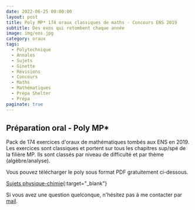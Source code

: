 ```yaml
---
date: 2022-06-25 00:00:00
layout: post
title: Poly MP* 174 oraux classiques de maths - Concours ENS 2019
subtitle: Des exos qui retombent chaque année
image: img/ens.jpg
category: oraux
tags:
  - Polytechnique
  - Annales
  - Sujets
  - Ginette
  - Révisions
  - Concours
  - Maths
  - Mathématiques
  - Prépa Shelter
  - Prépa
paginate: true
---
```


## Préparation oral - Poly MP*

Pack de 174 exercices d'oraux de mathématiques tombés aux ENS en 2019. Les exercices sont classiques et portent sur tous les chapitres sup/spé de la filière MP. Ils sont classés par niveau de difficulté et par thème (algèbre/analyse). 

Vous pouvez télécharger le poly sous format PDF gratuitement ci-dessous.

[Sujets physique-chimie](/assets/documents/oraux/ens-2019.pdf){:target="_blank"}

Si vous avez une question quelconque, n'hésitez pas à me contacter par [mail](https://www.prepashelter.com/contact/).
